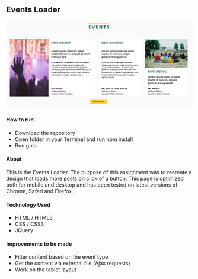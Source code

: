 ## Events Loader 
![Alt text](https://github.com/annakviese/events/blob/master/documentation/images/events-screenshot.png)

#### How to run
* Download the repository
* Open folder in your Terminal and run npm install 
* Run gulp

#### About
This is the Events Loader. 
The purpose of this assignment was to recreate a design that loads more posts on click of a button. 
This page is optimized both for mobile and desktop and has been tested on latest versions of Chrome, Safari and Firefox.

#### Technology Used

* HTML / HTML5
* CSS / CSS3
* JQuery 

#### Improvements to be made

* Filter content based on the event type
* Get the content via external file (Ajax requests)
* Work on the tablet layout 